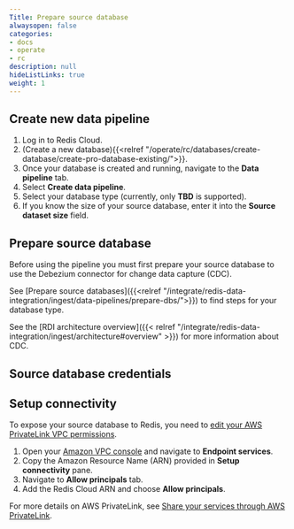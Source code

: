 ```yaml
---
Title: Prepare source database
alwaysopen: false
categories:
- docs
- operate
- rc
description: null
hideListLinks: true
weight: 1
---
```


## Create new data pipeline

1. Log in to Redis Cloud.
1. (Create a new database){{<relref "/operate/rc/databases/create-database/create-pro-database-existing/">}}.
1. Once your database is created and running, navigate to the **Data pipeline** tab.
1. Select **Create data pipeline**.
1. Select your database type (currently, only **TBD** is supported).
1. If you know the size of your source database, enter it into the **Source dataset size** field.

## Prepare source database

Before using the pipeline you must first prepare your source database to use
the Debezium connector for change data capture (CDC).

See [Prepare source databases]({{<relref "/integrate/redis-data-integration/ingest/data-pipelines/prepare-dbs/">}}) to find steps for your database type.

See the [RDI architecture overview]({{< relref "/integrate/redis-data-integration/ingest/architecture#overview" >}}) for more information about CDC.

## Source database credentials

## Setup connectivity

To expose your source database to Redis, you need to [edit your AWS PrivateLink VPC permissions](https://docs.aws.amazon.com/vpc/latest/privatelink/configure-endpoint-service.html#add-remove-permissions).

1. Open your [Amazon VPC console]() and navigate to **Endpoint services**.
1. Copy the Amazon Resource Name (ARN) provided in **Setup connectivity** pane.
1. Navigate to **Allow principals** tab.
1. Add the Redis Cloud ARN and choose **Allow principals**.

For more details on AWS PrivateLink, see [Share your services through AWS PrivateLink](https://docs.aws.amazon.com/vpc/latest/privatelink/privatelink-share-your-services.html).

